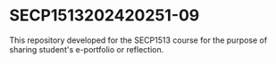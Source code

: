 # SECP1513202420251-09
This repository developed for the SECP1513 course for the purpose of sharing student's e-portfolio or reflection.
